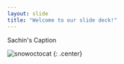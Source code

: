 ```yaml
---
layout: slide
title: "Welcome to our slide deck!"
---
```


Sachin's Caption

![snowoctocat](https://octodex.github.com/images/snowoctocat.png)
{: .center}
